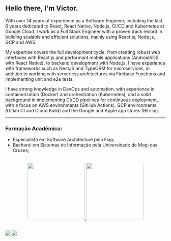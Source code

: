 ## Hello there, I'm Victor.

With over 14 years of experience as a Software Engineer, including the last 6 years dedicated to React, React Native, Node.js, CI/CD and Kubernetes at Google Cloud. I work as a Full Stack Engineer with a proven track record in building scalable and efficient solutions, mainly using React.js, Node.js, GCP and AWS.

My expertise covers the full development cycle, from creating robust web interfaces with React.js and performant mobile applications (Android/iOS with React Native), to backend development with Node.js. I have experience with frameworks such as NestJS and TypeORM for microservices, in addition to working with serverless architectures via Firebase Functions and implementing unit and e2e tests.

I have strong knowledge in DevOps and automation, with experience in containerization (Docker) and orchestration (Kubernetes), and a solid background in implementing CI/CD pipelines for continuous deployment, with a focus on AWS environments (GitHub Actions), GCP environments (Gitlab CI and Cloud Build) and the Google and Apple app stores (Bitrise).

--------------------------------

### Formação Acadêmica:

- Especialista em Software Architecture pela Fiap;
- Bacharel em Sistemas de Informação pela Universidade de Mogi das Cruzes;

<br/>

<div align="center">
  <a href="https://github.com/victorts1991">
  <img height="180em" src="https://github-readme-stats.vercel.app/api?username=victorts1991&show_icons=true&theme=dracula&include_all_commits=true&count_private=true"/>
  <img height="180em" src="https://github-readme-stats.vercel.app/api/top-langs/?username=victorts1991&layout=compact&langs_count=7&theme=dracula"/>
</div>
  
   ##
  
<div> 
  <a href = "mailto:victorts1991@gmail.com"><img src="https://img.shields.io/badge/-Gmail-%23333?style=for-the-badge&logo=gmail&logoColor=white" target="_blank"></a>
  <a href="https://www.linkedin.com/in/victor-toupitzen-specian" target="_blank"><img src="https://img.shields.io/badge/-LinkedIn-%230077B5?style=for-the-badge&logo=linkedin&logoColor=white" target="_blank"></a>  
</div>
